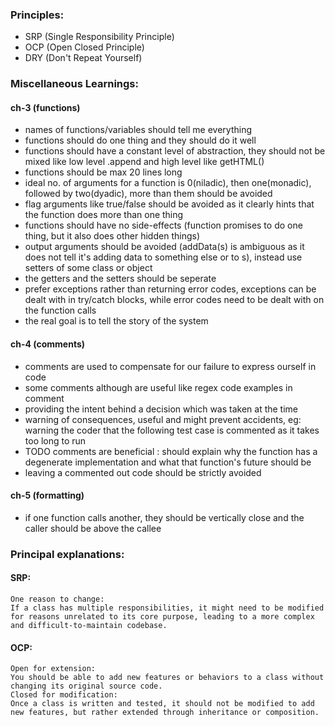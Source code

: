 ### Principles:

- SRP (Single Responsibility Principle)
- OCP (Open Closed Principle)
- DRY (Don't Repeat Yourself)

### Miscellaneous Learnings:

#### ch-3 (functions)
- names of functions/variables should tell me everything
- functions should do one thing and they should do it well
- functions should have a constant level of abstraction, they should not be mixed like low level .append and high level like getHTML()
- functions should be max 20 lines long
- ideal no. of arguments for a function is 0(niladic), then one(monadic), followed by two(dyadic), more than them should be avoided
- flag arguments like true/false should be avoided as it clearly hints that the function does more than one thing
- functions should have no side-effects (function promises to do one thing, but it also does other hidden things)
- output arguments should be avoided (addData(s) is ambiguous as it does not tell it's adding data to something else or to s), instead use setters of some class or object
- the getters and the setters should be seperate
- prefer exceptions rather than returning error codes, exceptions can be dealt with in try/catch blocks, while error codes need to be dealt with on the function calls
- the real goal is to tell the story of the system

#### ch-4 (comments)
- comments are used to compensate for our failure to express ourself in code
- some comments although are useful like regex code examples in comment
- providing the intent behind a decision which was taken at the time
- warning of consequences, useful and might prevent accidents, eg: warning the coder that the following test case is commented as it takes too long to run
- TODO comments are beneficial : should explain why the function has a degenerate implementation and what that function's future should be
- leaving a commented out code should be strictly avoided

#### ch-5 (formatting)
- if one function calls another, they should be vertically close and the caller should be above the callee

### Principal explanations: 

#### SRP:
    One reason to change:
    If a class has multiple responsibilities, it might need to be modified for reasons unrelated to its core purpose, leading to a more complex and difficult-to-maintain codebase. 

#### OCP:
    Open for extension:
    You should be able to add new features or behaviors to a class without changing its original source code. 
    Closed for modification:
    Once a class is written and tested, it should not be modified to add new features, but rather extended through inheritance or composition. 
